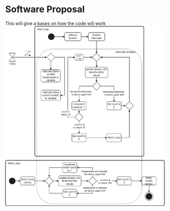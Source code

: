 # Software Proposal
This will give a bases on how the code will work
![image caption](Software_Proposal.drawio.png)
